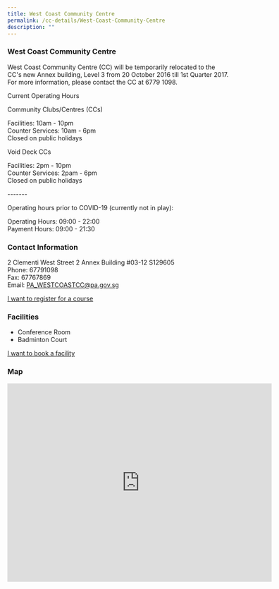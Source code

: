```yaml
---
title: West Coast Community Centre
permalink: /cc-details/West-Coast-Community-Centre
description: ""
---
```

### West Coast Community Centre
West Coast Community Centre (CC) will be temporarily relocated to the CC's new Annex building, Level 3 from 20 October 2016 till 1st Quarter 2017. For more information, please contact the CC at 6779 1098.

Current Operating Hours  
  
Community Clubs/Centres (CCs)  
  
Facilities: 10am - 10pm  
Counter Services: 10am - 6pm  
Closed on public holidays  
  
Void Deck CCs  
  
Facilities: 2pm - 10pm  
Counter Services: 2pam - 6pm  
Closed on public holidays  
  
\-------  
  
Operating hours prior to COVID-19 (currently not in play):

Operating Hours: 09:00 - 22:00  
Payment Hours: 09:00 - 21:30

### Contact Information

2 Clementi West Street 2 Annex Building #03-12 S129605  
Phone: 67791098  
Fax: 67767869  
Email: [PA\_WESTCOASTCC@pa.gov.sg](mailto:PA_WESTCOASTCC@pa.gov.sg)  

[I want to register for a course](https://www.onepa.gov.sg/)

### Facilities

*   Conference Room
*   Badminton Court

[I want to book a facility](https://www.onepa.gov.sg/)

### Map

<iframe src="https://www.google.com/maps/embed?pb=!1m18!1m12!1m3!1d3988.786995008291!2d103.76054852838263!3d1.3027715590637274!2m3!1f0!2f0!3f0!3m2!1i1024!2i768!4f13.1!3m3!1m2!1s0x31da1af1ecf33959%3A0x469ec0f1a943a56a!2s2%20Clementi%20West%20Street%202%2C%20Singapore%20129605!5e0!3m2!1sen!2ssg!4v1661221886340!5m2!1sen!2ssg" width="600" height="450" style="border:0;" allowfullscreen="" ></iframe>